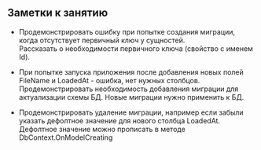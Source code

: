 ## Заметки к занятию

* Продемонстрировать ошибку при попытке создания миграции, когда отсутствует первичный ключ у сущностей.  
Рассказать о необходимости первичного ключа (свойство с именем Id).

* При попытке запуска приложения после добавления новых полей FileName и LoadedAt - ошибка, нет нужных столбцов.  
Продемонстрировать необходимость добавления миграции для актуализации схемы БД. Новые миграции нужно применить к БД.

* Продемонстрировать удаление миграции, например если забыли указать дефолтное значение для нового столбца LoadedAt.  
Дефолтное значение можно прописать в методе DbContext.OnModelCreating  

